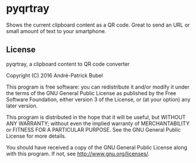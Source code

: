 pyqrtray
======

Shows the current clipboard content as a QR code. Great to send an URL or small amount of text to your smartphone.

License
-------

pyqrtray, a clipboard content to QR code converter

Copyright (C) 2016  André-Patrick Bubel

This program is free software: you can redistribute it and/or modify
it under the terms of the GNU General Public License as published by
the Free Software Foundation, either version 3 of the License, or
(at your option) any later version.

This program is distributed in the hope that it will be useful,
but WITHOUT ANY WARRANTY; without even the implied warranty of
MERCHANTABILITY or FITNESS FOR A PARTICULAR PURPOSE.  See the
GNU General Public License for more details.

You should have received a copy of the GNU General Public License
along with this program. If not, see <http://www.gnu.org/licenses/>.
